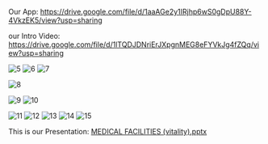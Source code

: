 Our App:
https://drive.google.com/file/d/1aaAGe2y1IRjhp6wS0gDpU88Y-4VkzEK5/view?usp=sharing

our Intro Video:
https://drive.google.com/file/d/1lTQDJDNriErJXpgnMEG8eFYVkJg4fZQq/view?usp=sharing

![5](https://github.com/rockypatel8757/Vitalitymain/assets/124368070/adf8032e-debf-41b9-a222-ed9715a2944c)
![6](https://github.com/rockypatel8757/Vitalitymain/assets/124368070/aabf57db-8587-4993-b3f3-6e1ba2e65922)
![7](https://github.com/rockypatel8757/Vitalitymain/assets/124368070/6e56823e-7a97-4e06-8838-ccfa21496c8d)



![8](https://github.com/rockypatel8757/Vitalitymain/assets/124368070/f210f01a-29b0-44dc-aa24-e4a4215b4dd0)

![9](https://github.com/rockypatel8757/Vitalitymain/assets/124368070/9d8958d3-fc09-4d50-924d-315184d38335)
![10](https://github.com/rockypatel8757/Vitalitymain/assets/124368070/970cc4f7-63b2-4b12-8aac-d917c53fddb1)

![11](https://github.com/rockypatel8757/Vitalitymain/assets/124368070/37386b3d-c67f-4577-9647-f49924f5da9f)
![12](https://github.com/rockypatel8757/Vitalitymain/assets/124368070/b4effdc0-9d56-4252-a991-84dd5bf63047)
![13](https://github.com/rockypatel8757/Vitalitymain/assets/124368070/650627bd-3044-4a5c-ab8e-4c81217f724c)
![14](https://github.com/rockypatel8757/Vitalitymain/assets/124368070/18d2db6c-a579-456b-a3b8-614b58106f3d)
![15](https://github.com/rockypatel8757/Vitalitymain/assets/124368070/003aaab3-1fb1-48c1-a6d3-1854ce78f42f)


This is our Presentation:
[MEDICAL FACILITIES (vitality).pptx](https://github.com/rockypatel8757/Vitalitymain/files/14897320/MEDICAL.FACILITIES.vitality.pptx)




